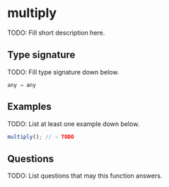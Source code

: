 # multiply

TODO: Fill short description here.

## Type signature

TODO: Fill type signature down below.

```
any ⇒ any
```

## Examples

TODO: List at least one example down below.

```javascript
multiply(); // ⇒ TODO
```

## Questions

TODO: List questions that may this function answers.
